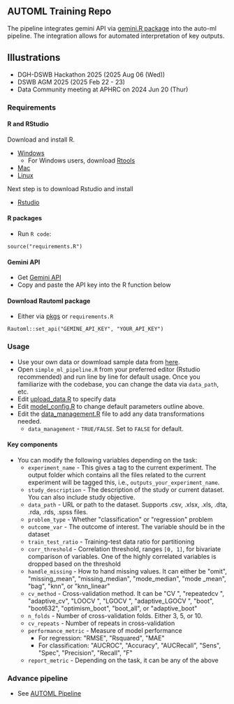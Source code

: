 ## AUTOML Training Repo

The pipeline integrates gemini API via [gemini.R package](https://cran.r-project.org/web/packages/gemini.R/index.html) into the auto-ml pipeline. The integration allows for automated interpretation of key outputs.

## Illustrations

- DGH-DSWB Hackathon 2025 (2025 Aug 06 (Wed))
- DSWB AGM 2025 (2025 Feb 22 - 23)
- Data Community meeting at APHRC on 2024 Jun 20 (Thur)


### Requirements

#### R and RStudio

Download and install R.

- [Windows](https://cran.case.edu/bin/windows/base/)
	- For Windows users, download [Rtools](https://cran.r-project.org/bin/windows/Rtools/)
- [Mac](https://cran.case.edu/bin/macosx/)
- [Linux](https://linuxize.com/post/how-to-install-r-on-ubuntu-20-04/)

Next step is to download Rstudio and install

- [Rstudio](https://www.rstudio.com/products/rstudio/download/)

#### R packages

- Run `R code`:

```
source("requirements.R")
```


#### Gemini API

- Get [Gemini API](https://makersuite.google.com/app/apikey)
- Copy and paste the API key into the R function below


#### Download Rautoml package

- Either via [pkgs](./pkgs) or `requirements.R`

```
Rautoml::set_api("GEMINE_API_KEY", "YOUR_API_KEY")
```


###  Usage

- Use your own data or dowmload sample data from [here](https://raw.githubusercontent.com/CYGUBICKO/automl-training/refs/heads/main/data/heart_data.csv).
- Open `simple_ml_pipeline.R` from your preferred editor (Rstudio recommended) and run line by line for default usage. Once you familiarize with the codebase, you can change the data via `data_path`, etc.
- Edit [upload_data.R](upload_data.R) to specify data
- Edit [model_config.R](model_config.R) to change default parameters outline above.
- Edit the [data_management.R](data_management.R) file to add any data transformations needed.
	- `data_management` - `TRUE/FALSE`. Set to `FALSE` for default.

#### Key components

- You can modify the following variables depending on the task:
	- `experiment_name` - This gives a tag to the current experiment. The output folder which contains all the files related to the current experiment will be tagged this, i.e., `outputs_your_experiment_name`.
	- `study_description` - The description of the study or current dataset. You can also include study objective.
	- `data_path` - URL or path to the dataset. Supports .csv, .xlsx, .xls, .dta, .rda, .rds, .spss files.
	- `problem_type` - Whether "classification" or "regression" problem
	- `outcome_var` - The outcome of interest. The variable should be in the dataset
	- `train_test_ratio` - Training-test data ratio for partitioning
	- `corr_threshold` - Correlation threshold, ranges `[0, 1]`, for bivariate comparison of variables. One of the highly correlated variables is dropped based on the threshold
	- `handle_missing` - How to hand missing values. It can either be "omit", "missing_mean", "missing_median", "mode_median", "mode _mean", "bag", "knn", or "knn_linear"
	- `cv_method` - Cross-validation method. It can be "CV ", "repeatedcv ", "adaptive_cv", "LOOCV ", "LGOCV ", "adaptive_LGOCV ", "boot", "boot632", "optimism_boot", "boot_all", or "adaptive_boot"
	- `n_folds` - Number of cross-validation folds. Either 3, 5, or 10.
	- `cv_repeats` - Number of repeats in cross-validation
	- `performance_metric` - Measure of model performance
		- For regression: "RMSE", "Rsquared", "MAE"
		- For classification: "AUCROC", "Accuracy", "AUCRecall", "Sens", "Spec", "Precision", "Recall", "F"
	- `report_metric` - Depending on the task, it can be any of the above

	

### Advance pipeline

- See [AUTOML Pipeline](https://github.com/CYGUBICKO/automl-pipeline)

